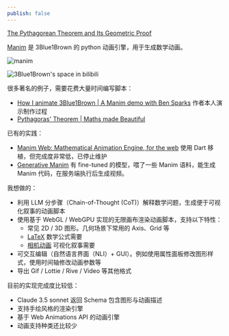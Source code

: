 ```yaml
---
publish: false
---
```


<script setup>
import PythagoreanTheorem from '../../components/PythagoreanTheorem.vue'
</script>

[The Pythagorean Theorem and Its Geometric Proof]

<PythagoreanTheorem />

[Manim] 是 3Blue1Brown 的 python 动画引擎，用于生成数学动画。

![manim](https://raw.githubusercontent.com/3b1b/manim/master/logo/cropped.png)

![3Blue1Brown's space in bilibili](/3blue1brown.png)

很多著名的例子，需要花费大量时间编写脚本：

-   [How I animate 3Blue1Brown | A Manim demo with Ben Sparks] 作者本人演示制作过程
-   [Pythagoras' Theorem | Maths made Beautiful]

已有的实践：

-   [Manim Web: Mathematical Animation Engine, for the web] 使用 Dart 移植，但完成度非常低，已停止维护
-   [Generative Manim] 有 fine-tuned 的模型，喂了一些 Manim 语料，能生成 Manim 代码，在服务端执行后生成视频。

我想做的：

-   利用 LLM 分步骤（Chain-of-Thought (CoT)）解释数学问题，生成便于可视化叙事的动画脚本
-   使用基于 WebGL / WebGPU 实现的无限画布渲染动画脚本，支持以下特性：
    -   常见 2D / 3D 图形。几何场景下常用的 Axis、Grid 等
    -   [LaTeX](/zh/guide/lesson-016#tex-math-rendering) 数学公式需要
    -   [相机动画](/zh/guide/lesson-004#camera-animation) 可视化叙事需要
-   可交互编辑（自然语言界面（NLI）+ GUI）。例如使用属性面板修改图形样式，使用时间轴修改动画参数等
-   导出 Gif / Lottie / Rive / Video 等其他格式

目前的实现完成度比较低：

-   Claude 3.5 sonnet 返回 Schema 包含图形与动画描述
-   支持手绘风格的渲染引擎
-   基于 Web Animations API 的动画引擎
-   动画支持种类还比较少

[Manim]: https://github.com/3b1b/manim
[Manim Web: Mathematical Animation Engine, for the web]: https://manim-web.hugos29.dev/
[Generative Manim]: https://generative-manim.vercel.app/
[Pythagoras' Theorem | Maths made Beautiful]: https://www.youtube.com/watch?v=l4FC6mIRyNQ
[How I animate 3Blue1Brown | A Manim demo with Ben Sparks]: https://www.youtube.com/watch?v=rbu7Zu5X1zI
[The Pythagorean Theorem and Its Geometric Proof]: https://omerseyfeddinkoc.medium.com/the-pythagorean-theorem-and-its-geometric-proof-41188a7b5fac
